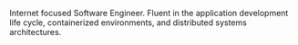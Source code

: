 Internet focused Software Engineer. Fluent in the application development life
cycle, containerized environments, and distributed systems architectures.
